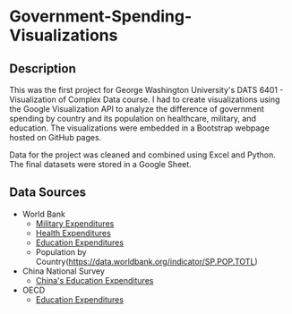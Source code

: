 # Government-Spending-Visualizations

## Description
This was the first project for George Washington University's DATS 6401 - Visualization of Complex Data course. I had to create visualizations using the Google Visualization API to analyze the difference of government spending by country and its population on healthcare, military, and education. The visualizations were embedded in a Bootstrap webpage hosted on GitHub pages.

Data for the project was cleaned and combined using Excel and Python. The final datasets were stored in a Google Sheet.

## Data Sources
- World Bank
  - [Military Expenditures](https://data.worldbank.org/indicator/MS.MIL.XPND.GD.ZS)
  - [Health Expenditures](https://data.worldbank.org/indicator/SH.XPD.CHEX.GD.ZS)
  - [Education Expenditures](https://data.worldbank.org/indicator/SE.XPD.TOTL.GD.ZS)
  - Population by Country(https://data.worldbank.org/indicator/SP.POP.TOTL)
- China National Survey
  - [China's Education Expenditures](http://www.stats.gov.cn/tjsj/ndsj/2019/indexeh.htm)
- OECD
  - [Education Expenditures](https://stats.oecd.org/)

